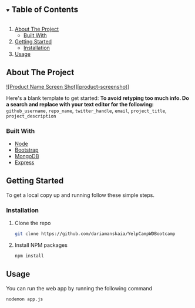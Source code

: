 <!-- TABLE OF CONTENTS -->
<details open="open">
  <summary><h2 style="display: inline-block">Table of Contents</h2></summary>
  <ol>
    <li>
      <a href="#about-the-project">About The Project</a>
      <ul>
        <li><a href="#built-with">Built With</a></li>
      </ul>
    </li>
    <li>
      <a href="#getting-started">Getting Started</a>
      <ul>
        <li><a href="#installation">Installation</a></li>
      </ul>
    </li>
    <li><a href="#usage">Usage</a></li>
  </ol>
</details>



<!-- ABOUT THE PROJECT -->
## About The Project

[![Product Name Screen Shot][product-screenshot]](https://example.com)

Here's a blank template to get started:
**To avoid retyping too much info. Do a search and replace with your text editor for the following:**
`github_username`, `repo_name`, `twitter_handle`, `email`, `project_title`, `project_description`


### Built With

* [Node](https://nodejs.org/)
* [Bootstrap](https://getbootstrap.com/)
* [MongoDB](https://www.mongodb.com/)
* [Express](https://expressjs.com/)



<!-- GETTING STARTED -->
## Getting Started

To get a local copy up and running follow these simple steps.

### Installation

1. Clone the repo
   ```sh
   git clone https://github.com/dariamanskaia/YelpCampWDBootcamp
   ```
2. Install NPM packages
   ```sh
   npm install
   ```



<!-- USAGE EXAMPLES -->
## Usage

You can run the web app by running the following command

   ```sh
   nodemon app.js
   ```